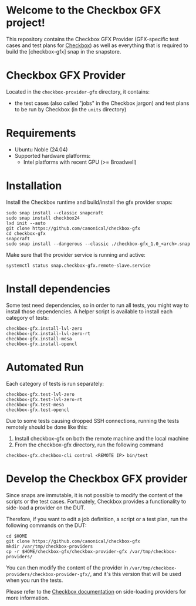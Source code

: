 # Welcome to the Checkbox GFX project!

This repository contains the Checkbox GFX Provider (GFX-specific test cases and test plans for [Checkbox]) as well as everything that is required to build the [checkbox-gfx] snap in the snapstore.

# Checkbox GFX Provider

Located in the `checkbox-provider-gfx` directory, it contains:

- the test cases (also called "jobs" in the Checkbox jargon) and test plans to be run by Checkbox (in the `units` directory)

# Requirements

- Ubuntu Noble (24.04)
- Supported hardware platforms:
  - Intel platforms with recent GPU (>= Broadwell)

# Installation

Install the Checkbox runtime and build/install the gfx provider snaps:

```shell
sudo snap install --classic snapcraft
sudo snap install checkbox24
lxd init --auto
git clone https://github.com/canonical/checkbox-gfx
cd checkbox-gfx
snapcraft
sudo snap install --dangerous --classic ./checkbox-gfx_1.0_<arch>.snap
```

Make sure that the provider service is running and active:

```shell
systemctl status snap.checkbox-gfx.remote-slave.service
```

# Install dependencies

Some test need dependencies, so in order to run all tests, you might way to install those dependencies.
A helper script is available to install each category of tests:

```shell
checkbox-gfx.install-lvl-zero
checkbox-gfx.install-lvl-zero-rt
checkbox-gfx.install-mesa
checkbox-gfx.install-opencl
```

# Automated Run

Each category of tests is run separately:

```shell
checkbox-gfx.test-lvl-zero
checkbox-gfx.test-lvl-zero-rt
checkbox-gfx.test-mesa
checkbox-gfx.test-opencl
```

Due to some tests causing dropped SSH connections, running the tests remotely should be done like this:

1. Install checkbox-gfx on both the remote machine and the local machine
2. From the checkbox-gfx directory, run the following command

```shell
checkbox-gfx.checkbox-cli control <REMOTE IP> bin/test
```

# Develop the Checkbox GFX provider

Since snaps are immutable, it is not possible to modify the content of the scripts or the test cases. Fortunately, Checkbox provides a functionality to side-load a provider on the DUT.

Therefore, if you want to edit a job definition, a script or a test plan, run the following commands on the DUT:

```shell
cd $HOME
git clone https://github.com/canonical/checkbox-gfx
mkdir /var/tmp/checkbox-providers
cp -r $HOME/checkbox-gfx/checkbox-provider-gfx /var/tmp/checkbox-providers/
```

You can then modify the content of the provider in `/var/tmp/checkbox-providers/checkbox-provider-gfx/`, and it's this version that will be used when you run the tests.

Please refer to the [Checkbox documentation] on side-loading providers for more information.

[Checkbox]: https://checkbox.readthedocs.io/
[Checkbox documentation]: https://checkbox.readthedocs.io/en/latest/side-loading.html
